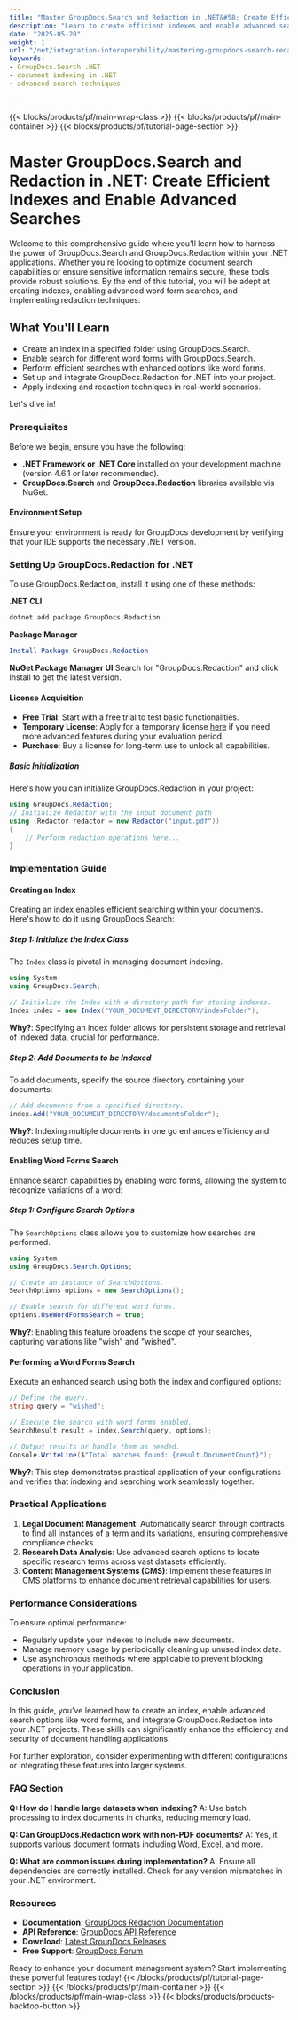 ```yaml
---
title: "Master GroupDocs.Search and Redaction in .NET&#58; Create Efficient Indexes and Enable Advanced Searches"
description: "Learn to create efficient indexes and enable advanced searches with GroupDocs.Search and redaction techniques using .NET. Optimize document search capabilities securely."
date: "2025-05-20"
weight: 1
url: "/net/integration-interoperability/mastering-groupdocs-search-redaction-net/"
keywords:
- GroupDocs.Search .NET
- document indexing in .NET
- advanced search techniques

---
```


{{< blocks/products/pf/main-wrap-class >}}
{{< blocks/products/pf/main-container >}}
{{< blocks/products/pf/tutorial-page-section >}}
# Master GroupDocs.Search and Redaction in .NET: Create Efficient Indexes and Enable Advanced Searches

Welcome to this comprehensive guide where you'll learn how to harness the power of GroupDocs.Search and GroupDocs.Redaction within your .NET applications. Whether you're looking to optimize document search capabilities or ensure sensitive information remains secure, these tools provide robust solutions. By the end of this tutorial, you will be adept at creating indexes, enabling advanced word form searches, and implementing redaction techniques.

## What You'll Learn

- Create an index in a specified folder using GroupDocs.Search.
- Enable search for different word forms with GroupDocs.Search.
- Perform efficient searches with enhanced options like word forms.
- Set up and integrate GroupDocs.Redaction for .NET into your project.
- Apply indexing and redaction techniques in real-world scenarios.

Let's dive in!

### Prerequisites

Before we begin, ensure you have the following:

- **.NET Framework or .NET Core** installed on your development machine (version 4.6.1 or later recommended).
- **GroupDocs.Search** and **GroupDocs.Redaction** libraries available via NuGet.
  
#### Environment Setup

Ensure your environment is ready for GroupDocs development by verifying that your IDE supports the necessary .NET version.

### Setting Up GroupDocs.Redaction for .NET

To use GroupDocs.Redaction, install it using one of these methods:

**.NET CLI**
```bash
dotnet add package GroupDocs.Redaction
```

**Package Manager**
```powershell
Install-Package GroupDocs.Redaction
```

**NuGet Package Manager UI**
Search for "GroupDocs.Redaction" and click Install to get the latest version.

#### License Acquisition

- **Free Trial**: Start with a free trial to test basic functionalities.
- **Temporary License**: Apply for a temporary license [here](https://purchase.groupdocs.com/temporary-license/) if you need more advanced features during your evaluation period.
- **Purchase**: Buy a license for long-term use to unlock all capabilities.

##### Basic Initialization

Here's how you can initialize GroupDocs.Redaction in your project:

```csharp
using GroupDocs.Redaction;
// Initialize Redactor with the input document path
using (Redactor redactor = new Redactor("input.pdf"))
{
    // Perform redaction operations here...
}
```

### Implementation Guide

#### Creating an Index

Creating an index enables efficient searching within your documents. Here's how to do it using GroupDocs.Search:

##### Step 1: Initialize the Index Class
The `Index` class is pivotal in managing document indexing.

```csharp
using System;
using GroupDocs.Search;

// Initialize the Index with a directory path for storing indexes.
Index index = new Index("YOUR_DOCUMENT_DIRECTORY/indexFolder");
```

**Why?**: Specifying an index folder allows for persistent storage and retrieval of indexed data, crucial for performance.

##### Step 2: Add Documents to be Indexed

To add documents, specify the source directory containing your documents:

```csharp
// Add documents from a specified directory.
index.Add("YOUR_DOCUMENT_DIRECTORY/documentsFolder");
```

**Why?**: Indexing multiple documents in one go enhances efficiency and reduces setup time.

#### Enabling Word Forms Search

Enhance search capabilities by enabling word forms, allowing the system to recognize variations of a word:

##### Step 1: Configure Search Options
The `SearchOptions` class allows you to customize how searches are performed.

```csharp
using System;
using GroupDocs.Search.Options;

// Create an instance of SearchOptions.
SearchOptions options = new SearchOptions();

// Enable search for different word forms.
options.UseWordFormsSearch = true;
```

**Why?**: Enabling this feature broadens the scope of your searches, capturing variations like "wish" and "wished".

#### Performing a Word Forms Search

Execute an enhanced search using both the index and configured options:

```csharp
// Define the query.
string query = "wished";

// Execute the search with word forms enabled.
SearchResult result = index.Search(query, options);

// Output results or handle them as needed.
Console.WriteLine($"Total matches found: {result.DocumentCount}");
```

**Why?**: This step demonstrates practical application of your configurations and verifies that indexing and searching work seamlessly together.

### Practical Applications

1. **Legal Document Management**: Automatically search through contracts to find all instances of a term and its variations, ensuring comprehensive compliance checks.
2. **Research Data Analysis**: Use advanced search options to locate specific research terms across vast datasets efficiently.
3. **Content Management Systems (CMS)**: Implement these features in CMS platforms to enhance document retrieval capabilities for users.

### Performance Considerations

To ensure optimal performance:

- Regularly update your indexes to include new documents.
- Manage memory usage by periodically cleaning up unused index data.
- Use asynchronous methods where applicable to prevent blocking operations in your application.

### Conclusion

In this guide, you’ve learned how to create an index, enable advanced search options like word forms, and integrate GroupDocs.Redaction into your .NET projects. These skills can significantly enhance the efficiency and security of document handling applications.

For further exploration, consider experimenting with different configurations or integrating these features into larger systems. 

### FAQ Section

**Q: How do I handle large datasets when indexing?**
A: Use batch processing to index documents in chunks, reducing memory load.

**Q: Can GroupDocs.Redaction work with non-PDF documents?**
A: Yes, it supports various document formats including Word, Excel, and more.

**Q: What are common issues during implementation?**
A: Ensure all dependencies are correctly installed. Check for any version mismatches in your .NET environment.

### Resources

- **Documentation**: [GroupDocs Redaction Documentation](https://docs.groupdocs.com/search/net/)
- **API Reference**: [GroupDocs API Reference](https://reference.groupdocs.com/redaction/net)
- **Download**: [Latest GroupDocs Releases](https://releases.groupdocs.com/search/net/)
- **Free Support**: [GroupDocs Forum](https://forum.groupdocs.com/c/search/10)

Ready to enhance your document management system? Start implementing these powerful features today!
{{< /blocks/products/pf/tutorial-page-section >}}
{{< /blocks/products/pf/main-container >}}
{{< /blocks/products/pf/main-wrap-class >}}
{{< blocks/products/products-backtop-button >}}